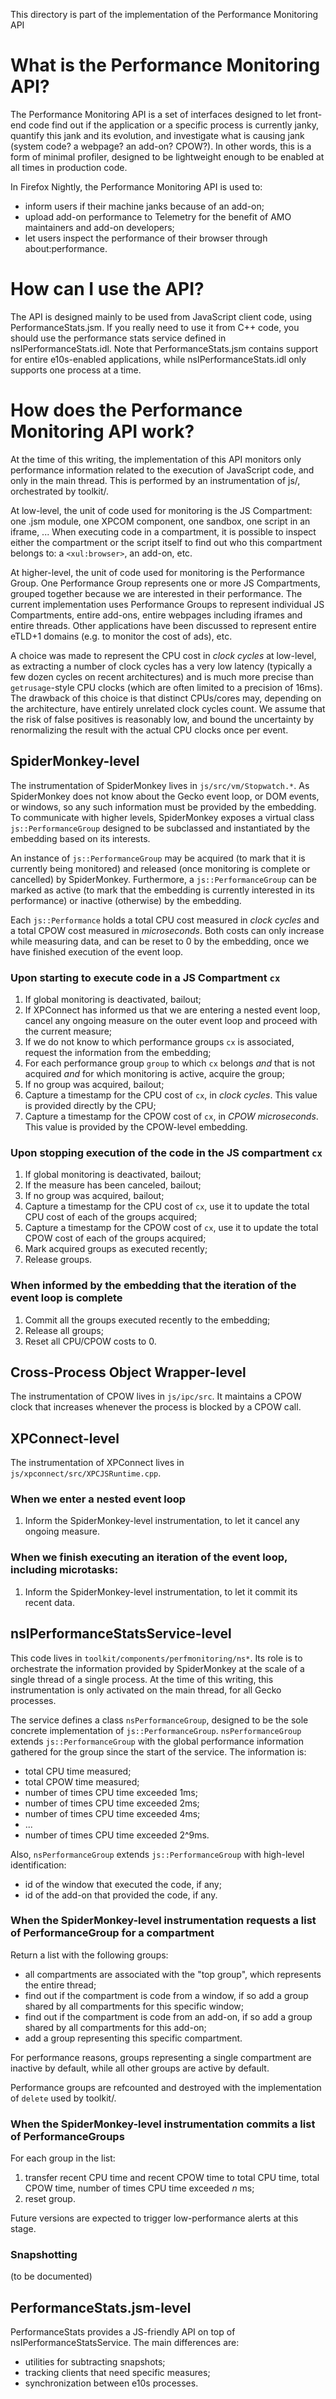 This directory is part of the implementation of the Performance Monitoring API

# What is the Performance Monitoring API?

The Performance Monitoring API is a set of interfaces designed to let front-end code find out if the application or a specific process is currently janky, quantify this jank and its evolution, and investigate what is causing jank (system code? a webpage? an add-on? CPOW?). In other words, this is a form of minimal profiler, designed to be lightweight enough to be enabled at all times in production code.

In Firefox Nightly, the Performance Monitoring API is used to:
- inform users if their machine janks because of an add-on;
- upload add-on performance to Telemetry for the benefit of AMO maintainers and add-on developers;
- let users inspect the performance of their browser through about:performance.

# How can I use the API?

The API is designed mainly to be used from JavaScript client code, using PerformanceStats.jsm.  If you really need to use it from C++ code, you should use the performance stats service defined in nsIPerformanceStats.idl. Note that PerformanceStats.jsm contains support for entire e10s-enabled applications, while nsIPerformanceStats.idl only supports one process at a time.


# How does the Performance Monitoring API work?

At the time of this writing, the implementation of this API monitors only performance information related to the execution of JavaScript code, and only in the main thread. This is performed by an instrumentation of js/, orchestrated by toolkit/.

At low-level, the unit of code used for monitoring is the JS Compartment: one .jsm module, one XPCOM component, one sandbox, one script in an iframe, ... When executing code in a compartment, it is possible to inspect either the compartment or the script itself to find out who this compartment belongs to: a `<xul:browser>`, an add-on, etc.

At higher-level, the unit of code used for monitoring is the Performance Group. One Performance Group represents one or more JS Compartments, grouped together because we are interested in their performance. The current implementation uses Performance Groups to represent individual JS Compartments, entire add-ons, entire webpages including iframes and entire threads. Other applications have been discussed to represent entire eTLD+1 domains (e.g. to monitor the cost of ads), etc.

A choice was made to represent the CPU cost in *clock cycles* at low-level, as extracting a number of clock cycles has a very low latency (typically a few dozen cycles on recent architectures) and is much more precise than `getrusage`-style CPU clocks (which are often limited to a precision of 16ms). The drawback of this choice is that distinct CPUs/cores may, depending on the architecture, have entirely unrelated clock cycles count. We assume that the risk of false positives is reasonably low, and bound the uncertainty by renormalizing the result with the actual CPU clocks once per event.

## SpiderMonkey-level

The instrumentation of SpiderMonkey lives in `js/src/vm/Stopwatch.*`. As SpiderMonkey does not know about the Gecko event loop, or DOM events, or windows, so any such information must be provided by the embedding. To communicate with higher levels, SpiderMonkey exposes a virtual class `js::PerformanceGroup` designed to be subclassed and instantiated by the embedding based on its interests.

An instance of `js::PerformanceGroup` may be acquired (to mark that it is currently being monitored) and released (once monitoring is complete or cancelled) by SpiderMonkey. Furthermore, a `js::PerformanceGroup` can be marked as active (to mark that the embedding is currently interested in its performance) or inactive (otherwise) by the embedding.

Each `js::Performance` holds a total CPU cost measured in *clock cycles* and a total CPOW cost measured in *microseconds*. Both costs can only increase while measuring data, and can be reset to 0 by the embedding, once we have finished execution of the event loop.

### Upon starting to execute code in a JS Compartment `cx`
1. If global monitoring is deactivated, bailout;
2. If XPConnect has informed us that we are entering a nested event loop, cancel any ongoing measure on the outer event loop and proceed with the current measure;
3. If we do not know to which performance groups `cx` is associated, request the information from the embedding;
4. For each performance group `group` to which `cx` belongs *and* that is not acquired *and* for which monitoring is active, acquire the group;
5. If no group was acquired, bailout;
6. Capture a timestamp for the CPU cost of `cx`, in *clock cycles*. This value is provided directly by the CPU;
7. Capture a timestamp for the CPOW cost of `cx`, in *CPOW microseconds*. This value is provided by the CPOW-level embedding.

### Upon stopping execution of the code in the JS compartment `cx`
1. If global monitoring is deactivated, bailout;
2. If the measure has been canceled, bailout;
3. If no group was acquired, bailout;
4. Capture a timestamp for the CPU cost of `cx`, use it to update the total CPU cost of each of the groups acquired;
5. Capture a timestamp for the CPOW cost of `cx`, use it to update the total CPOW cost of each of the groups acquired;
6. Mark acquired groups as executed recently;
7. Release groups.

### When informed by the embedding that the iteration of the event loop is complete
1. Commit all the groups executed recently to the embedding;
2. Release all groups;
3. Reset all CPU/CPOW costs to 0.

## Cross-Process Object Wrapper-level

The instrumentation of CPOW lives in `js/ipc/src`. It maintains a CPOW clock that increases whenever the process is blocked by a CPOW call.

## XPConnect-level

The instrumentation of XPConnect lives in `js/xpconnect/src/XPCJSRuntime.cpp`.

### When we enter a nested event loop

1. Inform the SpiderMonkey-level instrumentation, to let it cancel any ongoing measure.

### When we finish executing an iteration of the event loop, including microtasks:

1. Inform the SpiderMonkey-level instrumentation, to let it commit its recent data.

## nsIPerformanceStatsService-level

This code lives in `toolkit/components/perfmonitoring/ns*`. Its role is to orchestrate the information provided by SpiderMonkey at the scale of a single thread of a single process. At the time of this writing, this instrumentation is only activated on the main thread, for all Gecko processes.

The service defines a class `nsPerformanceGroup`, designed to be the sole concrete implementation of `js::PerformanceGroup`.  `nsPerformanceGroup` extends `js::PerformanceGroup` with the global performance information gathered for the group since the start of the service. The information is:
- total CPU time measured;
- total CPOW time measured;
- number of times CPU time exceeded 1ms;
- number of times CPU time exceeded 2ms;
- number of times CPU time exceeded 4ms;
- ...
- number of times CPU time exceeded 2^9ms.

Also, `nsPerformanceGroup` extends `js::PerformanceGroup` with high-level identification:
- id of the window that executed the code, if any;
- id of the add-on that provided the code, if any.

### When the SpiderMonkey-level instrumentation requests a list of PerformanceGroup for a compartment

Return a list with the following groups:
* all compartments are associated with the "top group", which represents the entire thread;
* find out if the compartment is code from a window, if so add a group shared by all compartments for this specific window;
* find out if the compartment is code from an add-on, if so add a group shared by all compartments for this add-on;
* add a group representing this specific compartment.

For performance reasons, groups representing a single compartment are inactive by default, while all other groups are active by default.

Performance groups are refcounted and destroyed with the implementation of `delete` used by toolkit/.

### When the SpiderMonkey-level instrumentation commits a list of PerformanceGroups

For each group in the list:
1. transfer recent CPU time and recent CPOW time to total CPU time, total CPOW time, number of times CPU time exceeded *n* ms;
2. reset group.

Future versions are expected to trigger low-performance alerts at this stage.

### Snapshotting

(to be documented)

## PerformanceStats.jsm-level

PerformanceStats provides a JS-friendly API on top of nsIPerformanceStatsService. The main differences are:
- utilities for subtracting snapshots;
- tracking clients that need specific measures;
- synchronization between e10s processes.
